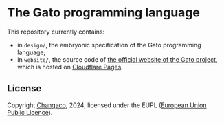 # The Gato programming language

This repository currently contains:

- in `design/`, the embryonic specification of the Gato programming language;
- in `website/`, the source code of [the official website of the Gato project](https://gato-lang.dev/), which is hosted on [Cloudflare Pages](https://pages.cloudflare.com/).

## License

Copyright [Changaco](https://github.com/Changaco), 2024, licensed under the EUPL ([European Union Public Licence](https://choosealicense.com/licenses/eupl-1.2/)).
